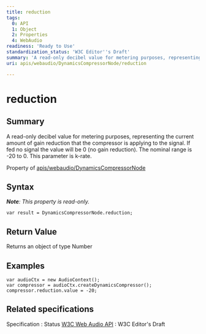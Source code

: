 ```yaml
---
title: reduction
tags:
  0: API
  1: Object
  2: Properties
  4: WebAudio
readiness: 'Ready to Use'
standardization_status: 'W3C Editor''s Draft'
summary: 'A read-only decibel value for metering purposes, representing the current amount of gain reduction that the compressor is applying to the signal. If fed no signal the value will be 0 (no gain reduction). The nominal range is -20 to 0. This parameter is k-rate.'
uri: apis/webaudio/DynamicsCompressorNode/reduction

---
```

# reduction

## Summary

A read-only decibel value for metering purposes, representing the current amount of gain reduction that the compressor is applying to the signal. If fed no signal the value will be 0 (no gain reduction). The nominal range is -20 to 0. This parameter is k-rate.

<span data-meta="applies_to" data-type="key">Property of <span data-type="value">[apis/webaudio/DynamicsCompressorNode](/apis/webaudio/DynamicsCompressorNode)</span></span>

## Syntax

***Note**: This property is read-only.*

``` {.js}
var result = DynamicsCompressorNode.reduction;
```

## Return Value

<span data-meta="return" data-type="key">Returns an object of type <span data-type="value">Number</span></span>

## Examples

``` {.js}
var audioCtx = new AudioContext();
var compressor = audioCtx.createDynamicsCompressor();
compressor.reduction.value = -20;
```

## Related specifications

Specification
:   Status
[W3C Web Audio API](http://webaudio.github.io/web-audio-api/)
:   W3C Editor's Draft

